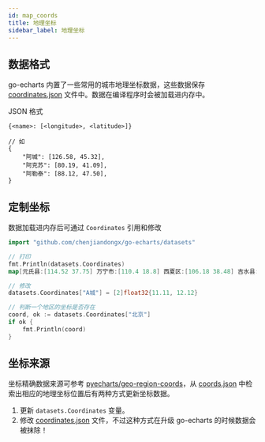 ```yaml
---
id: map_coords
title: 地理坐标
sidebar_label: 地理坐标
---
```


## 数据格式

go-echarts 内置了一些常用的城市地理坐标数据，这些数据保存 [coordinates.json](https://github.com/chenjiandongx/go-echarts/blob/master/datasets/coordinates.json) 文件中。数据在编译程序时会被加载进内存中。

JSON 格式
```
{<name>: [<longitude>, <latitude>]}

// 如
{
    "阿城": [126.58, 45.32],
    "阿克苏": [80.19, 41.09],
    "阿勒泰": [88.12, 47.50],
}
```

## 定制坐标

数据加载进内存后可通过 `Coordinates` 引用和修改

```go
import "github.com/chenjiandongx/go-echarts/datasets"

// 打印
fmt.Println(datasets.Coordinates)
map[元氏县:[114.52 37.75] 万宁市:[110.4 18.8] 西夏区:[106.18 38.48] 吉水县:[115.13 27.22]...

// 修改
datasets.Coordinates["A城"] = [2]float32{11.11, 12.12}

// 判断一个地区的坐标是否存在
coord, ok := datasets.Coordinates["北京"]
if ok {
    fmt.Println(coord)
}
```

## 坐标来源

坐标精确数据来源可参考 [pyecharts/geo-region-coords](https://github.com/pyecharts/geo-region-coords)，从 [coords.json](https://github.com/pyecharts/geo-region-coords/blob/master/coords.json) 中检索出相应的地理坐标位置后有两种方式更新坐标数据。

1. 更新 `datasets.Coordinates` 变量。
2. 修改 [coordinates.json](https://github.com/chenjiandongx/go-echarts/blob/master/datasets/coordinates.json) 文件，不过这种方式在升级 go-echarts 的时候数据会被抹除！
